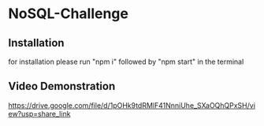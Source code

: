# NoSQL-Challenge

## Installation
for installation please run "npm i" followed by "npm start" in the terminal

## Video Demonstration


https://drive.google.com/file/d/1pOHk9tdRMlF41NnniUhe_SXaOQhQPxSH/view?usp=share_link
